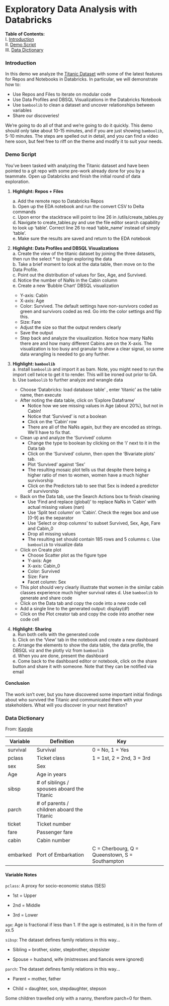 # Exploratory Data Analysis with Databricks

**Table of Contents:**<br>
I. [Introduction](#introduction)<br>
II. [Demo Script](#demo-script)<br>
III. [Data Dictionary](#data-dictionary)

### Introduction
In this demo we analyze the [Titanic Dataset](https://www.kaggle.com/c/titanic) with some of the latest features for Repos and Notebooks in Databricks.  In particular, we will demonstrate how to:


* Use Repos and Files to iterate on modular code
* Use Data Profiles and DBSQL Visualizations in the Databricks Notebook
* Use `bamboolib` to clean a dataset and uncover relationships between variables
* Share our discoveries!


We’re going to do all of that and we’re going to do it quickly.  This demo should only take about 10-15 minutes, and if you are just showing `bamboolib`, 5-10 minutes. The steps are spelled out in detail, and you can find a video here soon, but feel free to riff on the theme and modify it to suit your needs.

### Demo Script
 You’ve been tasked with analyzing the Titanic dataset and have been pointed to a git repo with some pre-work already done for you by a teammate.  Open up Databricks and finish the initial round of data exploration.
 
1. **Highlight: Repos + Files**

    a. Add the remote repo to Databricks Repos     
    b. Open up the EDA notebook and run the convert CSV to Delta commands     
    c. Upon error the stacktrace will point to line 26 in /utils/create_tables.py    
    d. Navigate to create_tables.py and use the file editor search capability to look up ‘table’. Correct line 26 to read ‘table_name’ instead of simply ‘table’.    
    e. Make sure the results are saved and return to the EDA notebook
2. **Highlight: Data Profiles and DBSQL Visualizations**  
  a. Create the view of the titanic dataset by joining the three datasets, then run the select * to begin exploring the data    
  b. Take a brief moment to look at the data table, then move on to the Data Profile.   
  c. Point out the distribution of values for Sex, Age, and Survived.      
  d. Notice the number of NaNs in the Cabin column    
  e. Create a new ‘Bubble Chart’ DBSQL visualization
   - Y-axis: Cabin  
   - X-axis: Age    
   - Color: Survived.  The default settings have non-survivors coded as green and survivors coded as red.  Go into the color settings and flip this.      
   - Size: Fare    
   - Adjust the size so that the output renders clearly    
   - Save the output  
   - Step back and analyze the visualization.  Notice how many NaNs there are and how many different Cabins are on the X-axis.  The visualization is too busy and granular to show a clear signal, so some data wrangling is needed to go any further. 
3. **Highlight: `bamboolib`**    
  a. Install `bamboolib` and import it as bam.  Note, you might need to run the import cell twice to get it to render.  This will be ironed out prior to GA.    
  b. Use `bamboolib` to further analyze and wrangle data
   - Choose ‘Databricks: load database table’ , enter ‘titanic’ as the table name, then execute
   - After noting the data table, click on ‘Explore Dataframe’
     * Notice how we see missing values in Age (about 20%), but not in Cabin!
     * Notice that ‘Survived’ is not a boolean
     * Click on the ‘Cabin’ row
     * There are all of the NaNs again, but they are encoded as strings.  We’ll have to fix that.
   - Clean up and analyze the ‘Survived’ column
     * Change the type to boolean by clicking on the ‘i’ next to it in the Data tab
     * Click on the ‘Survived’ column, then open the ‘Bivariate plots’ tab. 
     * Plot ‘Survived’ against ‘Sex’
     * The resulting mosaic plot tells us that despite there being a higher ratio of men to women, women have a much higher survivorship 
     * Click on the Predictors tab to see that Sex is indeed a predictor of survivorship
   - Back on the Data tab, use the Search Actions box to finish cleaning 
     * Use ‘Find and replace (global)’ to replace NaNs in ‘Cabin’ with actual missing values (nan)
     * Use ‘Split text column’ on ‘Cabin’.  Check the regex box and use [0-9] as the separator
     * Use ‘Select or drop columns’ to subset Survived, Sex, Age, Fare and Cabin_0
     * Drop all missing values
     * The resulting set should contain 185 rows and 5 columns
  c. Use `bamboolib` to visualize data
   - Click on Create plot
     * Choose Scatter plot as the figure type
     * Y-axis: Age
     * X-axis: Cabin_0
     * Color: Survived
     * Size: Fare
     * Facet column: Sex
   - This plot should very clearly illustrate that women in the similar cabin classes experience much higher survival rates
  d. Use `bamboolib` to generate and share code
   - Click on the Data tab and copy the code into a new code cell
   - Add a single line to the generated output: display(df)
   - Click on the Plot creator tab and copy the code into another new code cell

4. **Highlight: Sharing**    
  a. Run both cells with the generated code    
  b. Click on the ‘View’ tab in the notebook  and create a new dashboard    
  c. Arrange the elements to show the data table, the data profile, the DBSQL viz and the plotly viz from `bamboolib`   
  d. When you are done, present the dashboard     
  e. Come back to the dashboard editor or notebook, click on the share button and share it with someone. Note that they can be notified via email    

#### Conclusion
The work isn’t over, but you have discovered some important initial findings about who survived the Titanic and communicated them with your stakeholders.  What will you discover in your next iteration?    


### Data Dictionary

From: [Kaggle](https://www.kaggle.com/c/titanic/data)


| Variable | Definition                                 | Key                                            |   |   |
|----------|--------------------------------------------|------------------------------------------------|---|---|
| survival | Survival                                   | 0 = No, 1 = Yes                                |   |   |
| pclass   | Ticket class                               | 1 = 1st, 2 = 2nd, 3 = 3rd                      |   |   |
| sex      | Sex                                        |                                                |   |   |
| Age      | Age in years                               |                                                |   |   |
| sibsp    | # of siblings / spouses aboard the Titanic |                                                |   |   |
| parch    | # of parents / children aboard the Titanic |                                                |   |   |
| ticket   | Ticket number                              |                                                |   |   |
| fare     | Passenger fare                             |                                                |   |   |
| cabin    | Cabin number                               |                                                |   |   |
| embarked | Port of Embarkation                        | C = Cherbourg, Q = Queenstown, S = Southampton |   |   |

#### Variable Notes

`pclass`: A proxy for socio-economic status (SES)

* 1st = Upper

* 2nd = Middle

* 3rd = Lower

`age`: Age is fractional if less than 1. If the age is estimated, is it in the form of xx.5

`sibsp`: The dataset defines family relations in this way...

* Sibling = brother, sister, stepbrother, stepsister

* Spouse = husband, wife (mistresses and fiancés were ignored)

`parch`: The dataset defines family relations in this way...

* Parent = mother, father

* Child = daughter, son, stepdaughter, stepson

Some children travelled only with a nanny, therefore parch=0 for them.
